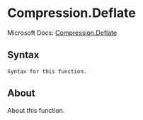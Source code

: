 ---
---

# Compression.Deflate

Microsoft Docs: [Compression.Deflate](https://docs.microsoft.com/en-us/powerquery-m/compression-deflate)

## Syntax

```powerquery-m
Syntax for this function.
```

## About

About this function.

